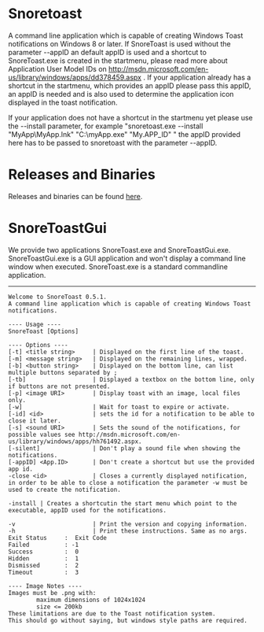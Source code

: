 Snoretoast
==========
A command line application which is capable of creating Windows Toast notifications on Windows 8 or later.
If SnoreToast is used without the parameter --appID an default appID is used and a shortcut to SnoreToast.exe is created in the startmenu, please read more about Application User Model IDs on http://msdn.microsoft.com/en-us/library/windows/apps/dd378459.aspx .
If your application already has a shortcut in the startmenu, which provides an appID please pass this appID, an appID is needed and is also used to determine the application icon displayed in the toast notification.

If your application does not have a shortcut in the startmenu yet please use the --install parameter, for example "snoretoast.exe --install "MyApp\MyApp.lnk" "C:\myApp.exe" "My.APP_ID" " the appID provided here has to be passed to snoretoast with the parameter --appID.

# Releases and Binaries
Releases and binaries can be found [here](http://download.kde.org/stable/snoretoast/).


# SnoreToastGui
We provide two applications SnoreToast.exe and SnoreToastGui.exe.
SnoreToastGui.exe is a GUI application and won't display a command line window when executed.
SnoreToast.exe is a standard commandline application.


----------------------------------------------------------

    Welcome to SnoreToast 0.5.1.
    A command line application which is capable of creating Windows Toast notifications.

    ---- Usage ----
    SnoreToast [Options]

    ---- Options ----
    [-t] <title string>     | Displayed on the first line of the toast.
    [-m] <message string>   | Displayed on the remaining lines, wrapped.
    [-b] <button string>    | Displayed on the bottom line, can list multiple buttons separated by ;
    [-tb]                   | Displayed a textbox on the bottom line, only if buttons are not presented.
    [-p] <image URI>        | Display toast with an image, local files only.
    [-w]                    | Wait for toast to expire or activate.
    [-id] <id>              | sets the id for a notification to be able to close it later.
    [-s] <sound URI>        | Sets the sound of the notifications, for possible values see http://msdn.microsoft.com/en-us/library/windows/apps/hh761492.aspx.
    [-silent]               | Don't play a sound file when showing the notifications.
    [-appID] <App.ID>       | Don't create a shortcut but use the provided app id.
    -close <id>             | Closes a currently displayed notification, in order to be able to close a notification the parameter -w must be used to create the notification.

    -install | Creates a shortcutin the start menu which point to the executable, appID used for the notifications.

    -v                      | Print the version and copying information.
    -h                      | Print these instructions. Same as no args.
    Exit Status     :  Exit Code
    Failed          : -1
    Success         :  0
    Hidden          :  1
    Dismissed       :  2
    Timeout         :  3

    ---- Image Notes ----
    Images must be .png with:
            maximum dimensions of 1024x1024
            size <= 200kb
    These limitations are due to the Toast notification system.
    This should go without saying, but windows style paths are required.
